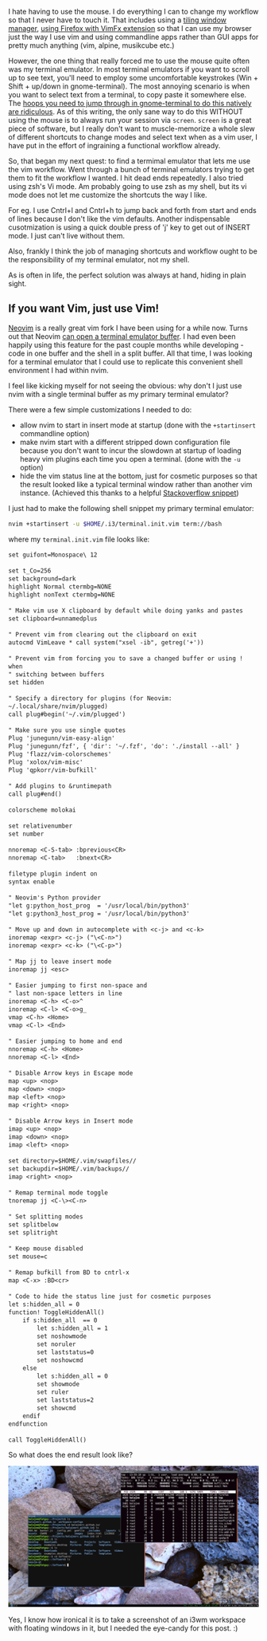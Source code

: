 I hate having to use the mouse. I do everything I can to change my workflow so that I never have to touch it. That includes using a [tiling window manager](/Tiling-Window-Managers), [using Firefox with VimFx extension](https://addons.mozilla.org/en-US/firefox/addon/vimfx) so that I can use my browser just the way I use vim and using commandline apps rather than GUI apps for pretty much anything (vim, alpine, musikcube etc.)

However, the one thing that really forced me to use the mouse quite often was my terminal emulator. In most terminal emulators if you want to scroll up to see text, you'll need to employ some uncomfortable keystrokes (Win + Shift + up/down in gnome-terminal). The most annoying scenario is when you want to select text from a terminal, to copy paste it somewhere else. The [hoops you need to jump through in gnome-terminal to do this natively are ridiculous](https://askubuntu.com/questions/302263/selecting-text-in-the-terminal-without-using-the-mouse). As of this writing, the only sane way to do this WITHOUT using the mouse is to always run your session via `screen`. `screen` is a great piece of software, but I really don't want to muscle-memorize a whole slew of different shortcuts to change modes and select text when as a vim user, I have put in the effort of ingraining a functional workflow already. 

So, that began my next quest: to find a termimal emulator that lets me use the vim workflow. Went through a bunch of terminal emulators trying to get them to fit the workflow I wanted. I hit dead ends repeatedly. I also tried using zsh's Vi mode. Am probably going to use zsh as my shell, but its vi mode does not let me customize the shortcuts the way I like. 

For eg. I use Cntrl+l and Cntrl+h to jump back and forth from start and ends of lines because I don't like the vim defaults. Another indispensable cusotmization is using a quick double press of 'j' key to get out of INSERT mode. I just can't live without them. 

Also, frankly I think the job of managing shortcuts and workflow ought to be the responsibility of my terminal emulator, not my shell.

As is often in life, the perfect solution was always at hand, hiding in plain sight.

## If you want Vim, just use Vim!

[Neovim](https://neovim.io/) is a really great vim fork I have been using for a while now. Turns out that Neovim [can open a terminal emulator buffer](https://neovim.io/doc/user/nvim_terminal_emulator.html). I had even been happily using this feature for the past couple months while developing - code in one buffer and the shell  in a split buffer. All that time, I was looking for a terminal emulator that I could use to replicate this convenient shell environment I had within nvim.

I feel like kicking myself for not seeing the obvious: why don't I just use nvim with a single terminal buffer as my primary terminal emulator?

There were a few simple customizations I needed to do:

- allow nvim to start in insert mode at startup (done with the `+startinsert` commandline option)
- make nvim start with a different stripped down configuration file because you don't want to incur the slowdown at startup of loading heavy vim plugins each time you open a terminal. (done with the `-u` option)
- hide the vim status line at the bottom, just for cosmetic purposes so that the result looked like a typical terminal window rather than another vim instance. (Achieved this thanks to a helpful [Stackoverflow snippet](https://unix.stackexchange.com/questions/140898/vim-hide-status-line-in-the-bottom))

I just had to make the following shell snippet my primary terminal emulator:

```bash
nvim +startinsert -u $HOME/.i3/terminal.init.vim term://bash
```

where my `terminal.init.vim` file looks like:

```vim
set guifont=Monospace\ 12

set t_Co=256
set background=dark
highlight Normal ctermbg=NONE
highlight nonText ctermbg=NONE

" Make vim use X clipboard by default while doing yanks and pastes
set clipboard=unnamedplus

" Prevent vim from clearing out the clipboard on exit
autocmd VimLeave * call system("xsel -ib", getreg('+'))

" Prevent vim from forcing you to save a changed buffer or using ! when
" switching between buffers
set hidden

" Specify a directory for plugins (for Neovim: ~/.local/share/nvim/plugged)
call plug#begin('~/.vim/plugged')

" Make sure you use single quotes
Plug 'junegunn/vim-easy-align'
Plug 'junegunn/fzf', { 'dir': '~/.fzf', 'do': './install --all' }
Plug 'flazz/vim-colorschemes'
Plug 'xolox/vim-misc'
Plug 'qpkorr/vim-bufkill'

" Add plugins to &runtimepath
call plug#end()

colorscheme molokai

set relativenumber
set number

nnoremap <C-S-tab> :bprevious<CR>
nnoremap <C-tab>   :bnext<CR>

filetype plugin indent on
syntax enable

" Neovim's Python provider
"let g:python_host_prog  = '/usr/local/bin/python3'
"let g:python3_host_prog = '/usr/local/bin/python3'

" Move up and down in autocomplete with <c-j> and <c-k>
inoremap <expr> <c-j> ("\<C-n>")
inoremap <expr> <c-k> ("\<C-p>")

" Map jj to leave insert mode 
inoremap jj <esc>

" Easier jumping to first non-space and 
" last non-space letters in line
inoremap <C-h> <C-o>^
inoremap <C-l> <C-o>g_
vmap <C-h> <Home>
vmap <C-l> <End>

" Easier jumping to home and end
nnoremap <C-h> <Home>
nnoremap <C-l> <End>

" Disable Arrow keys in Escape mode
map <up> <nop>
map <down> <nop>
map <left> <nop>
map <right> <nop>

" Disable Arrow keys in Insert mode
imap <up> <nop>
imap <down> <nop>
imap <left> <nop>

set directory=$HOME/.vim/swapfiles//
set backupdir=$HOME/.vim/backups//
imap <right> <nop>

" Remap terminal mode toggle
tnoremap jj <C-\><C-n>

" Set splitting modes
set splitbelow
set splitright

" Keep mouse disabled
set mouse=c

" Remap bufkill from BD to cntrl-x
map <C-x> :BD<cr>

" Code to hide the status line just for cosmetic purposes
let s:hidden_all = 0
function! ToggleHiddenAll()
    if s:hidden_all  == 0
        let s:hidden_all = 1
        set noshowmode
        set noruler
        set laststatus=0
        set noshowcmd
    else
        let s:hidden_all = 0
        set showmode
        set ruler
        set laststatus=2
        set showcmd
    endif
endfunction

call ToggleHiddenAll()
```

So what does the end result look like?

![nvim as terminal emulator](/images/posts/nvim_as_terminal_emulator.png)
 
Yes, I know how ironical it is to take a screenshot of an i3wm workspace with floating windows in it, but I needed the eye-candy for this post. :)
